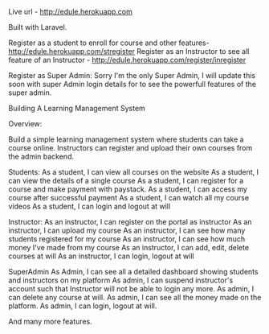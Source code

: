 
Live url - http://edule.herokuapp.com

Built with Laravel.

Register as a student to enroll for course and other features- http://edule.herokuapp.com/stregister
Register as an Instructor to see all feature of an Instructor - http://edule.herokuapp.com/register/inregister

Register as Super Admin: Sorry I'm the only Super Admin, I will update this soon with super Admin login details for to see the powerfull features of the super admin.

 Building A Learning Management System

Overview:

Build a simple learning management system where students can take a course online.
Instructors can register and upload their own courses from the admin backend.

Students:
As a student, I can view all courses on the website
As a student, I can view the details of a single course 
As a student, I can register for a course and make payment with paystack.
As a student, I can access my course after successful payment
As a student, I can watch all my course videos
As a student, I can login and logout at will


Instructor:
As an instructor, I can register on the portal as instructor
As an instructor, I can upload my course
As an instructor, I can see how many students registered for my course
As an instructor, I can see how much money I've made from my course
As an instructor, I can add, edit, delete courses at will
As an instructor, I can login, logout at will


SuperAdmin
As Admin, I can see all a detailed dashboard showing students and instructors on my platform
As admin, I can suspend instructor's account such that Instructor will not be able to login any more.
As admin, I can delete any course at will.
As admin, I can see all the money made on the platform.
As admin, I can login, logout at will.


And many more features.